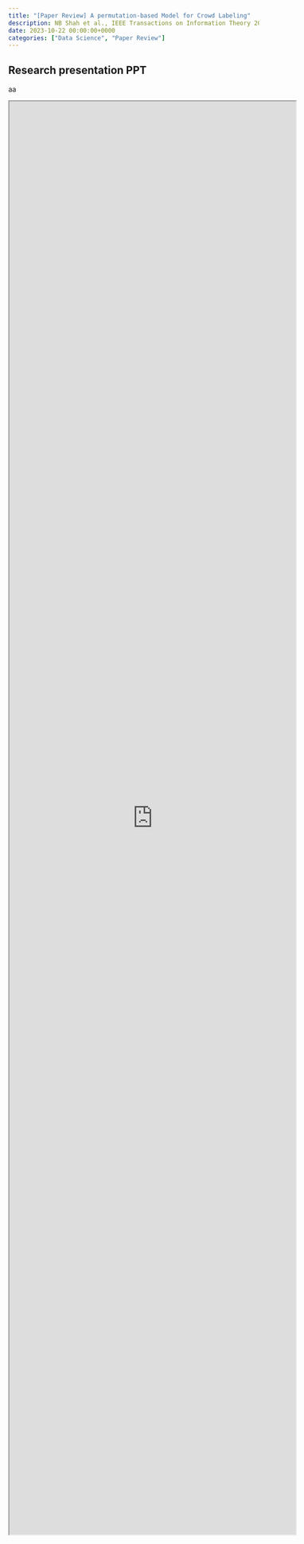 ```yaml
---
title: "[Paper Review] A permutation-based Model for Crowd Labeling" 
description: NB Shah et al., IEEE Transactions on Information Theory 2020
date: 2023-10-22 00:00:00+0000
categories: ["Data Science", "Paper Review"]
---
```



## Research presentation PPT 
aa
<iframe src="https://kaistackr-my.sharepoint.com/personal/krait_kaist_ac_kr/_layouts/15/Doc.aspx?sourcedoc={ed4e2e4a-94ce-4696-8e68-bad73045ee47}&amp;action=embedview&amp;wdAr=1.7777777777777777" style="display:block; width:60vw; height: 72vh"></iframe>
